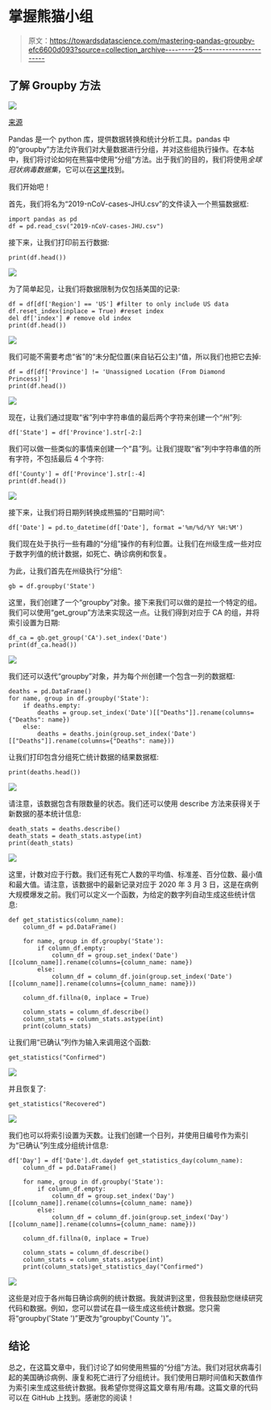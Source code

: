 # 掌握熊猫小组

> 原文：<https://towardsdatascience.com/mastering-pandas-groupby-efc6600d093?source=collection_archive---------25----------------------->

## 了解 Groupby 方法

![](img/194170f7d2b3960380c38c9021f79b1a.png)

[来源](https://www.pexels.com/photo/crowd-reflection-color-toy-1679618/)

Pandas 是一个 python 库，提供数据转换和统计分析工具。pandas 中的“groupby”方法允许我们对大量数据进行分组，并对这些组执行操作。在本帖中，我们将讨论如何在熊猫中使用“分组”方法。出于我们的目的，我们将使用*全球冠状病毒数据集*，它可以在[这里](https://www.kaggle.com/de5d5fe61fcaa6ad7a66/coronavirus-dataset-update-0206)找到。

我们开始吧！

首先，我们将名为“2019-nCoV-cases-JHU.csv”的文件读入一个熊猫数据框:

```
import pandas as pd 
df = pd.read_csv("2019-nCoV-cases-JHU.csv")
```

接下来，让我们打印前五行数据:

```
print(df.head())
```

![](img/feb7c82d9d214fcedf047e53a27e10cb.png)

为了简单起见，让我们将数据限制为仅包括美国的记录:

```
df = df[df['Region'] == 'US'] #filter to only include US data
df.reset_index(inplace = True) #reset index
del df['index'] # remove old index
print(df.head())
```

![](img/32b7e49f7c298beb46c29cc57151b5be.png)

我们可能不需要考虑“省”的“未分配位置(来自钻石公主)”值，所以我们也把它去掉:

```
df = df[df['Province'] != 'Unassigned Location (From Diamond Princess)']
print(df.head())
```

![](img/c92c585b9b98af2efab130e843594b1d.png)

现在，让我们通过提取“省”列中字符串值的最后两个字符来创建一个“州”列:

```
df['State'] = df['Province'].str[-2:]
```

我们可以做一些类似的事情来创建一个“县”列。让我们提取“省”列中字符串值的所有字符，不包括最后 4 个字符:

```
df['County'] = df['Province'].str[:-4]
print(df.head())
```

![](img/d22db5fbe4ad726fb98bb1148378421e.png)

接下来，让我们将日期列转换成熊猫的“日期时间”:

```
df['Date'] = pd.to_datetime(df['Date'], format ='%m/%d/%Y %H:%M')
```

我们现在处于执行一些有趣的“分组”操作的有利位置。让我们在州级生成一些对应于数字列值的统计数据，如死亡、确诊病例和恢复。

为此，让我们首先在州级执行“分组”:

```
gb = df.groupby('State')
```

这里，我们创建了一个“groupby”对象。接下来我们可以做的是拉一个特定的组。我们可以使用“get_group”方法来实现这一点。让我们得到对应于 CA 的组，并将索引设置为日期:

```
df_ca = gb.get_group('CA').set_index('Date')
print(df_ca.head())
```

![](img/a84a986700de100d4b56146d14b279a7.png)

我们还可以迭代“groupby”对象，并为每个州创建一个包含一列的数据框:

```
deaths = pd.DataFrame()
for name, group in df.groupby('State'):
    if deaths.empty:
        deaths = group.set_index('Date')[["Deaths"]].rename(columns={"Deaths": name})
    else:
        deaths = deaths.join(group.set_index('Date')[["Deaths"]].rename(columns={"Deaths": name}))
```

让我们打印包含分组死亡统计数据的结果数据框:

```
print(deaths.head())
```

![](img/b9b043a570fd881756786c162cc4e6fd.png)

请注意，该数据包含有限数量的状态。我们还可以使用 describe 方法来获得关于新数据的基本统计信息:

```
death_stats = deaths.describe()
death_stats = death_stats.astype(int)
print(death_stats)
```

![](img/8db1920543e2edc40cbc63326c0f81da.png)

这里，计数对应于行数。我们还有死亡人数的平均值、标准差、百分位数、最小值和最大值。请注意，该数据中的最新记录对应于 2020 年 3 月 3 日，这是在病例大规模爆发之前。我们可以定义一个函数，为给定的数字列自动生成这些统计信息:

```
def get_statistics(column_name):
    column_df = pd.DataFrame()

    for name, group in df.groupby('State'):
        if column_df.empty:
            column_df = group.set_index('Date')[[column_name]].rename(columns={column_name: name})
        else:
            column_df = column_df.join(group.set_index('Date')[[column_name]].rename(columns={column_name: name}))

    column_df.fillna(0, inplace = True)    

    column_stats = column_df.describe()
    column_stats = column_stats.astype(int)
    print(column_stats)
```

让我们用“已确认”列作为输入来调用这个函数:

```
get_statistics("Confirmed")
```

![](img/4eedd8ae5195c2b26c3f94786b7679a8.png)

并且恢复了:

```
get_statistics("Recovered")
```

![](img/e7b4216e998ef19cd2a72817a46e822d.png)

我们也可以将索引设置为天数。让我们创建一个日列，并使用日编号作为索引为“已确认”列生成分组统计信息:

```
df['Day'] = df['Date'].dt.daydef get_statistics_day(column_name):
    column_df = pd.DataFrame()

    for name, group in df.groupby('State'):
        if column_df.empty:
            column_df = group.set_index('Day')[[column_name]].rename(columns={column_name: name})
        else:
            column_df = column_df.join(group.set_index('Day')[[column_name]].rename(columns={column_name: name}))

    column_df.fillna(0, inplace = True)    

    column_stats = column_df.describe()
    column_stats = column_stats.astype(int)
    print(column_stats)get_statistics_day("Confirmed")
```

![](img/a810b62ae3158baf82a3e9ad9f8477c8.png)

这些是对应于各州每日确诊病例的统计数据。我就讲到这里，但我鼓励您继续研究代码和数据。例如，您可以尝试在县一级生成这些统计数据。您只需将“groupby('State ')”更改为“groupby('County ')”。

## 结论

总之，在这篇文章中，我们讨论了如何使用熊猫的“分组”方法。我们对冠状病毒引起的美国确诊病例、康复和死亡进行了分组统计。我们使用日期时间值和天数值作为索引来生成这些统计数据。我希望你觉得这篇文章有用/有趣。这篇文章的代码可以在 GitHub 上找到。感谢您的阅读！